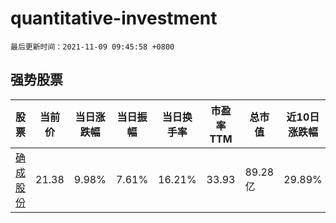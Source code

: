 # quantitative-investment

`最后更新时间：2021-11-09 09:45:58 +0800`

## 强势股票

|股票|当前价|当日涨跌幅|当日振幅|当日换手率|市盈率TTM|总市值|近10日涨跌幅|
|----|----|----|----|----|----|----|----|
|[确成股份](https://xueqiu.com/S/SH605183)|21.38|9.98%|7.61%|16.21%|33.93|89.28亿|29.89%|
